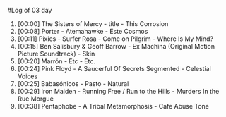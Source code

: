 #Log of 03 day

1. [00:00] The Sisters of Mercy - title - This Corrosion
1. [00:08] Porter - Atemahawke - Este Cosmos
1. [00:11] Pixies - Surfer Rosa - Come on Pilgrim - Where Is My Mind?
1. [00:15] Ben Salisbury & Geoff Barrow - Ex Machina (Original Motion Picture Soundtrack) - Skin
1. [00:20] Marrón - Etc - Etc.
1. [00:24] Pink Floyd - A Saucerful Of Secrets Segmented - Celestial Voices
1. [00:25] Babasónicos - Pasto - Natural
1. [00:29] Iron Maiden - Running Free / Run to the Hills - Murders In the Rue Morgue
1. [00:38] Pentaphobe - A Tribal Metamorphosis - Cafe Abuse Tone
